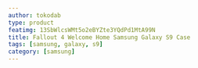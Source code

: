 ```yaml
---
author: tokodab
type: product
featimg: 13SbWlcsWMt5o2eBYZte3YQdPd1MtA99N
title: Fallout 4 Welcome Home Samsung Galaxy S9 Case
tags: [samsung, galaxy, s9]
category: [samsung]
---
```

